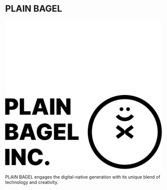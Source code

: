 # PLAIN BAGEL

![plain-bagel-header](https://github.com/plain-bagel/.github/blob/main/assets/horizontal_combination_white.png#gh-dark-mode-only)
![plain-bagel-header](https://github.com/plain-bagel/.github/blob/main/assets/horizontal_combination_black.png#gh-light-mode-only)

PLAIN BAGEL engages the digital-native generation with its unique blend of technology and creativity.
